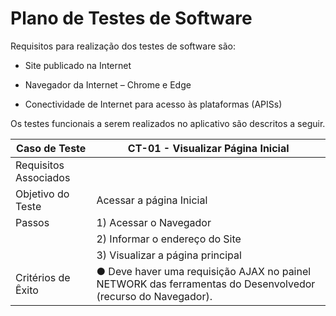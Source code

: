 # Plano de Testes de Software

Requisitos para realização dos testes de software são:

- Site publicado na Internet

- Navegador da Internet – Chrome e Edge

-	Conectividade de Internet para acesso às plataformas (APISs)

Os testes funcionais a serem realizados no aplicativo são descritos a seguir.


|     Caso de Teste               |       CT-01  - Visualizar Página Inicial                                                  |
|---------------------------------|-------------------------------------------------------------------------------------------|
|Requisitos Associados            |  |RF-01 - O site deve apresentar na página principal o local para cadastro de novo usuário e local para login dos usuários já cadastrados.                                                                                                                  | 
|Objetivo do Teste                | Acessar a página Inicial                                                                  | 
|Passos                           | 1) Acessar o Navegador
                                  | 2) Informar o endereço do Site                                                            |
                                  | 3) Visualizar a página principal                                                          |
|Critérios de Êxito               | ●	Deve haver uma requisição AJAX no painel NETWORK das ferramentas do Desenvolvedor (recurso do Navegador). |



